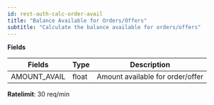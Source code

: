 ```yaml
---
id: rest-auth-calc-order-avail
title: "Balance Available for Orders/Offers"
subtitle: "Calculate the balance available for orders/offers"
---
```


**Fields**

Fields | Type | Description
--- | --- | ---
AMOUNT_AVAIL  |  float  |  Amount available for order/offer

**Ratelimit**: 30 req/min
